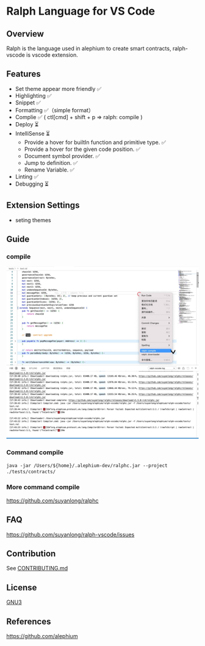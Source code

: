 # Ralph Language for VS Code

## Overview

Ralph is the language used in alephium to create smart contracts, ralph-vscode is vscode extension.

## Features

- Set theme appear more friendly ✅
- Highlighting ✅
- Snippet ✅
- Formatting ✅（simple format）
- Complie ✅ ( ctl[cmd] + shift + p => ralph: compile )
- Deploy ⏳
- IntelliSense ⏳
  - Provide a hover for builtIn function and primitive type. ✅
  - Provide a hover for the given code position. ✅
  - Document symbol provider. ✅
  - Jump to definition. ✅
  - Rename Variable. ✅
- Linting ✅
- Debugging ⏳

## Extension Settings

- seting themes

## Guide

### compile

![avatar](./img/img1.jpg)

### Command compile

```shell
java -jar /Users/${home}/.alephium-dev/ralphc.jar --project ./tests/contracts/
```

### More command compile

https://github.com/suyanlong/ralphc

## FAQ

<https://github.com/suyanlong/ralph-vscode/issues>

## Contribution

See [CONTRIBUTING.md](https://github.com/suyanlong/ralph-vscode/blob/main/CONTRIBUTING.md)

## License

[GNU3](<[LICENSE](https://github.com/suyanlong/ralph-vscode/blob/main/LICENSE)>)

## References

<https://github.com/alephium>
